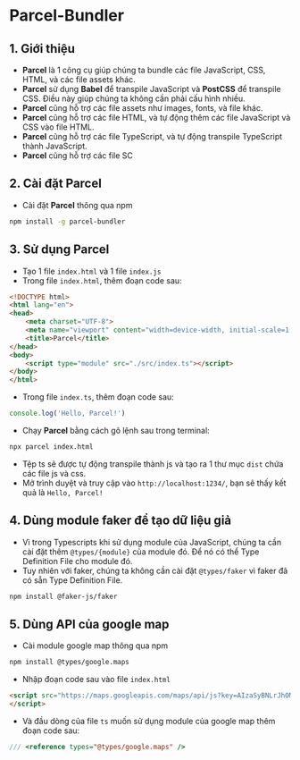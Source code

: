 # Parcel-Bundler 
## 1. Giới thiệu
- **Parcel** là 1 công cụ giúp chúng ta bundle các file JavaScript, CSS, HTML, và các file assets khác.
- **Parcel** sử dụng **Babel** để transpile JavaScript và **PostCSS** để transpile CSS. Điều này giúp chúng ta không cần phải cấu hình nhiều.
- **Parcel** cũng hỗ trợ các file assets như images, fonts, và file khác.
- **Parcel** cũng hỗ trợ các file HTML, và tự động thêm các file JavaScript và CSS vào file HTML.
- **Parcel** cũng hỗ trợ các file TypeScript, và tự động transpile TypeScript thành JavaScript.
- **Parcel** cũng hỗ trợ các file SC
## 2. Cài đặt Parcel
- Cài đặt **Parcel** thông qua npm
```bash
npm install -g parcel-bundler
```
## 3. Sử dụng Parcel
- Tạo 1 file `index.html` và 1 file `index.js`
- Trong file `index.html`, thêm đoạn code sau:
```html
<!DOCTYPE html>
<html lang="en">
<head>
    <meta charset="UTF-8">
    <meta name="viewport" content="width=device-width, initial-scale=1.0">
    <title>Parcel</title>
</head>
<body>
    <script type="module" src="./src/index.ts"></script>
</body>
</html>
```
- Trong file `index.ts`, thêm đoạn code sau:
```typescript
console.log('Hello, Parcel!')
```
- Chạy **Parcel** bằng cách gõ lệnh sau trong terminal:
```bash
npx parcel index.html
```
- Tệp ts sẽ được tự động transpile thành js và tạo ra 1 thư mục `dist` chứa các file js và css.
- Mở trình duyệt và truy cập vào `http://localhost:1234/`, bạn sẽ thấy kết quả là `Hello, Parcel!`

## 4. Dùng module faker để tạo dữ liệu giả
- Vì trong Typescripts khi sử dụng module của JavaScript, chúng ta cần cài đặt thêm `@types/{module}` của module đó. Để nó có thể Type Definition File cho module đó.
- Tuy nhiên với faker, chúng ta không cần cài đặt `@types/faker` vì faker đã có sẵn Type Definition File.
```bash
npm install @faker-js/faker
```

## 5. Dùng API của google map
- Cài module google map thông qua npm
```bash
npm install @types/google.maps
```
- Nhập đoạn code sau vào file `index.html`
```html
<script src="https://maps.googleapis.com/maps/api/js?key=AIzaSyBNLrJhOMz6idD05pzfn5lhA-TAw-mAZCU&callback=Function.prototype">
</script>
```
- Và đầu dòng của file `ts` muốn sử dụng module của google map thêm đoạn code sau:
```typescript
/// <reference types="@types/google.maps" />
```
